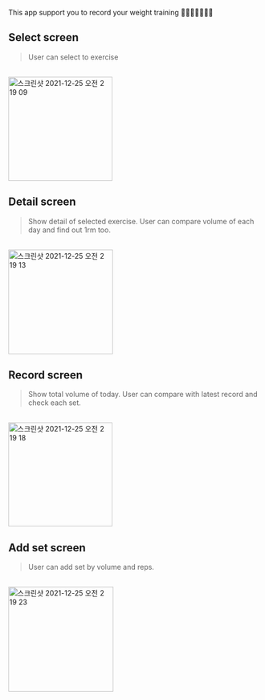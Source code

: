 This app support you to record your weight training 🏋🏻‍♀️🏋🏻‍♀️💪

## Select screen

> User can select to exercise

<br>

<img width="207" alt="스크린샷 2021-12-25 오전 2 19 09" src="https://user-images.githubusercontent.com/79507291/147366713-9e9a2aed-746c-44ea-a3a8-a93284562d55.png">

<br>

## Detail screen

> Show detail of selected exercise. User can compare volume of each day and find out 1rm too.

<br>

<img width="208" alt="스크린샷 2021-12-25 오전 2 19 13" src="https://user-images.githubusercontent.com/79507291/147366716-4339d453-b8f6-44c2-b814-4a0fe9f205b0.png">

<br>

## Record screen

> Show total volume of today. User can compare with latest record and check each set.

<br>

<img width="207" alt="스크린샷 2021-12-25 오전 2 19 18" src="https://user-images.githubusercontent.com/79507291/147366718-405fae9e-8c0c-4eba-b2b9-a91ca2612e3f.png">

<br>

## Add set screen

> User can add set by volume and reps.

<br>

<img width="209" alt="스크린샷 2021-12-25 오전 2 19 23" src="https://user-images.githubusercontent.com/79507291/147366720-509149bc-a539-440f-9ab1-5f415886c5c8.png">
